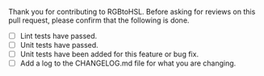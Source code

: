 Thank you for contributing to RGBtoHSL. Before asking for reviews on this pull request, please confirm that the following is done.

- [ ] Lint tests have passed.
- [ ] Unit tests have passed.
- [ ] Unit tests have been added for this feature or bug fix.
- [ ] Add a log to the CHANGELOG.md file for what you are changing.